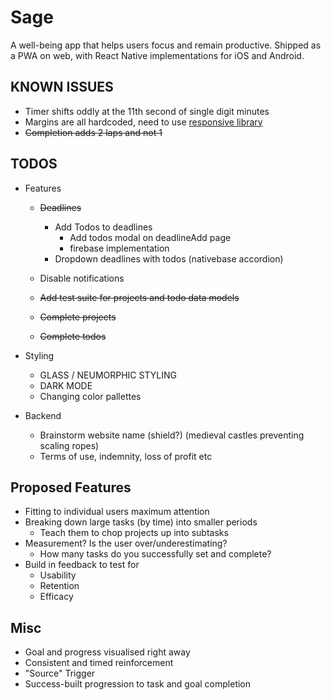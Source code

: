 # Sage

A well-being app that helps users focus and remain productive. Shipped as a PWA on web, with React Native implementations for iOS and Android.

## KNOWN ISSUES

- Timer shifts oddly at the 11th second of single digit minutes
- Margins are all hardcoded, need to use [responsive library](https://github.com/marudy/react-native-responsive-screen#example)
- ~~Completion adds 2 laps and not 1~~

## TODOS

- Features

  - ~~Deadlines~~
    - Add Todos to deadlines
      - Add todos modal on deadlineAdd page
      - firebase implementation
    - Dropdown deadlines with todos (nativebase accordion)
  - Disable notifications

  - ~~Add test suite for projects and todo data models~~
  - ~~Complete projects~~
  - ~~Complete todos~~

- Styling

  - GLASS / NEUMORPHIC STYLING
  - DARK MODE
  - Changing color pallettes

- Backend

  - Brainstorm website name (shield?) (medieval castles preventing scaling ropes)
  - Terms of use, indemnity, loss of profit etc

## Proposed Features

- Fitting to individual users maximum attention
- Breaking down large tasks (by time) into smaller periods
  - Teach them to chop projects up into subtasks
- Measurement? Is the user over/underestimating?
  - How many tasks do you successfully set and complete?
- Build in feedback to test for
  - Usability
  - Retention
  - Efficacy

## Misc

- Goal and progress visualised right away
- Consistent and timed reinforcement
- "Source" Trigger
- Success-built progression to task and goal completion
